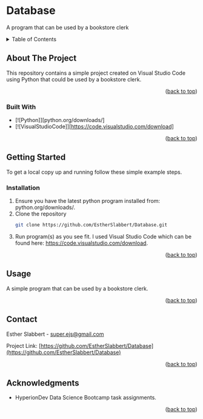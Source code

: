 # Database
 A program that can be used by a bookstore clerk



<!-- TABLE OF CONTENTS -->
<details>
  <summary>Table of Contents</summary>
  <ol>
    <li>
      <a href="#about-the-project">About The Project</a>
      <ul>
        <li><a href="#built-with">Built With</a></li>
      </ul>
    </li>
    <li>
      <a href="#getting-started">Getting Started</a>
      <ul>
        <li><a href="#installation">Installation</a></li>
      </ul>
    </li>
    <li><a href="#usage">Usage</a></li>
    <li><a href="#contact">Contact</a></li>
    <li><a href="#acknowledgments">Acknowledgments</a></li>
  </ol>
</details>



<!-- ABOUT THE PROJECT -->
## About The Project

This repository contains a simple project created on Visual Studio Code using Python that could be used by a bookstore clerk.


<p align="right">(<a href="#readme-top">back to top</a>)</p>



### Built With

* [![Python]][python.org/downloads/]
* [![VisualStudioCode]][https://code.visualstudio.com/download]

<p align="right">(<a href="#readme-top">back to top</a>)</p>



<!-- GETTING STARTED -->
## Getting Started

To get a local copy up and running follow these simple example steps.

### Installation


1. Ensure you have the latest python program installed from: python.org/downloads/.
2. Clone the repository
   ```sh
   git clone https://github.com/EstherSlabbert/Database.git
   ```
3.  Run program(s) as you see fit.
   I used Visual Studio Code which can be found here: https://code.visualstudio.com/download.


<p align="right">(<a href="#readme-top">back to top</a>)</p>



<!-- USAGE EXAMPLES -->
## Usage

A simple program that can be used by a bookstore clerk.

<p align="right">(<a href="#readme-top">back to top</a>)</p>



<!-- CONTACT -->
## Contact

Esther Slabbert - super.ejs@gmail.com

Project Link: [https://github.com/EstherSlabbert/Database](https://github.com/EstherSlabbert/Database)

<p align="right">(<a href="#readme-top">back to top</a>)</p>



<!-- ACKNOWLEDGMENTS -->
## Acknowledgments

* HyperionDev Data Science Bootcamp task assignments.

<p align="right">(<a href="#readme-top">back to top</a>)</p>
